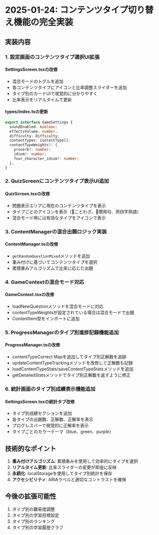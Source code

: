 # 2025-01-24: コンテンツタイプ切り替え機能の完全実装

## 実装内容

### 1. 設定画面のコンテンツタイプ選択UI拡張

#### SettingsScreen.tsxの改修
- 混合モードのトグルを追加
- 各コンテンツタイプにアイコンと比率調整スライダーを追加
- タイプ別のカードUIで視覚的に分かりやすく
- 比率表示をリアルタイムで更新

#### types/index.tsの更新
```typescript
export interface GameSettings {
  soundEnabled: boolean;
  effectsVolume: number;
  difficulty: Difficulty;
  contentTypes: ContentType[];
  contentTypeWeights?: {
    proverb?: number;
    idiom?: number;
    four_character_idiom?: number;
  };
}
```

### 2. QuizScreenにコンテンツタイプ表示UI追加

#### QuizScreen.tsxの改修
- 問題表示エリアに現在のコンテンツタイプを表示
- タイプごとのアイコンを表示（📖ことわざ、💬慣用句、🈲四字熟語）
- 混合モード時には有効なタイプをアイコンで表示

### 3. ContentManagerの混合出題ロジック実装

#### ContentManager.tsの改修
- `getRandomQuestionMixed`メソッドを追加
- 重み付けに基づいてコンテンツタイプを選択
- 累積重みアルゴリズムで比率に応じた出題

### 4. GameContextの混合モード対応

#### GameContext.tsxの改修
- loadNewQuestionメソッドを混合モードに対応
- contentTypeWeightsが設定されている場合は混合モードで出題
- ContentItem型をインポートに追加

### 5. ProgressManagerのタイプ別進捗記録機能追加

#### ProgressManager.tsの改修
- contentTypeCorrect Mapを追加してタイプ別正解数を追跡
- updateContentTypeTrackingメソッドを改修して正解数も記録
- loadContentTypeStats/saveContentTypeStatsメソッドを追加
- getDetailedStatsメソッドでタイプ別正解数を返すように修正

### 6. 統計画面のタイプ別成績表示機能追加

#### SettingsScreen.tsxの統計タブ改修
- タイプ別成績セクションを追加
- 各タイプの出題数、正解数、正解率を表示
- プログレスバーで視覚的に正解率を表示
- タイプごとのカラーテーマ（blue、green、purple）

## 技術的なポイント

1. **重み付けアルゴリズム**: 累積重みを使用して効率的にタイプを選択
2. **リアルタイム更新**: 比率スライダーの変更が即座に反映
3. **永続化**: localStorageを使用してタイプ別統計を保存
4. **アクセシビリティ**: ARIAラベルと適切なコントラストを確保

## 今後の拡張可能性

1. タイプ別の難易度調整
2. タイプ別の学習目標設定
3. タイプ別のランキング
4. タイプ別の学習履歴グラフ
